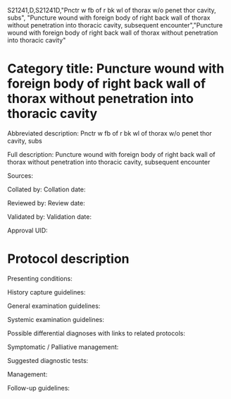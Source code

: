 S21241,D,S21241D,"Pnctr w fb of r bk wl of thorax w/o penet thor cavity, subs", "Puncture wound with foreign body of right back wall of thorax without penetration into thoracic cavity, subsequent encounter","Puncture wound with foreign body of right back wall of thorax without penetration into thoracic cavity"
# Category title: Puncture wound with foreign body of right back wall of thorax without penetration into thoracic cavity

Abbreviated description: Pnctr w fb of r bk wl of thorax w/o penet thor cavity, subs

Full description: Puncture wound with foreign body of right back wall of thorax without penetration into thoracic cavity, subsequent encounter

Sources:

Collated by:
Collation date:

Reviewed by:
Review date:

Validated by:
Validation date:

Approval UID:

# Protocol description

Presenting conditions:

History capture guidelines:

General examination guidelines:

Systemic examination guidelines:

Possible differential diagnoses with links to related protocols:

Symptomatic / Palliative management:

Suggested diagnostic tests:

Management:

Follow-up guidelines:
